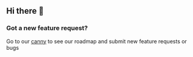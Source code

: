 ## Hi there 👋

<!--

**Here are some features being worked on or completed:**

🙋‍♀️ Basic Ticketing
🌈 Frontend web app for ticketing
👩‍💻 Generate API keys for users for external developer integrations
🍿 Stripe integration to accept payments
🧙 Custom iframe for external websites and webhooks similar to plaid
-->

### Got a new feature request?

Go to our [canny](https://gen3tickets.canny.io/) to see our roadmap and submit new feature requests or bugs
